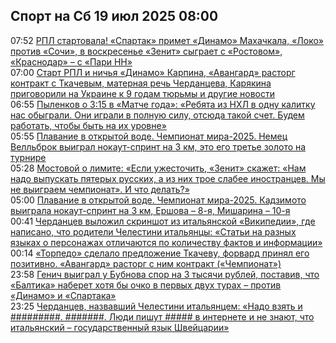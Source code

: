 <h2>Спорт на Сб 19 июл 2025 08:00</h2><!--2025-07-19 07:52:00-->
<div class="rssn">
  <div><span class="smaller gray hspace">07:52</span> <a class="nodecor" href="https://www.sports.ru/football/1116820281-rpl-startuet-dinamo-primet-baltiku-spartak-sygraet-s-maxachkaloj-v-sub.html">РПЛ стартовала! «Спартак» примет «Динамо» Махачкала, «Локо» против «Сочи», в воскресенье «Зенит» сыграет с «Ростовом», «Краснодар» – с «Пари НН»</a></div>
</div>
<div class="rssn">
  <div><span class="smaller gray hspace">07:00</span> <a class="nodecor" href="https://www.sports.ru/football/1116822838-start-rpl-i-nichya-dinamo-karpina-avangard-rastorg-kontrakt-s-tkachevy.html">Старт РПЛ и ничья «Динамо» Карпина, «Авангард» расторг контракт с Ткачевым, матерная речь Черданцева, Карякина приговорили на Украине к 9 годам тюрьмы и другие новости</a></div>
</div>
<div class="rssn">
  <div><span class="smaller gray hspace">06:55</span> <a class="nodecor" href="https://www.sports.ru/hockey/1116822910-pylenkov-o-315-v-matche-goda-rebyata-iz-nxl-v-odnu-kalitku-nas-obygral.html">Пыленков о 3:15 в «Матче года»: «Ребята из НХЛ в одну калитку нас обыграли. Они играли в полную силу, отсюда такой счет. Будем работать, чтобы быть на их уровне»</a></div>
</div>
<div class="rssn">
  <div><span class="smaller gray hspace">05:55</span> <a class="nodecor" href="https://www.sports.ru/aquatics/1116822267-plavanie-v-otkrytoj-vode-chempionat-mira-2025-utrobin-i-luzin-vystupya.html">Плавание в открытой воде. Чемпионат мира-2025. Немец Велльброк выиграл нокаут-спринт на 3 км, это его третье золото на турнире</a></div>
</div>
<div class="rssn">
  <div><span class="smaller gray hspace">05:28</span> <a class="nodecor" href="https://www.sports.ru/football/1116822887-mostovoj-o-limite-esli-uzhestochit-zenit-skazhet-nam-nado-vypuskat-pya.html">Мостовой о лимите: «Если ужесточить, «Зенит» скажет: «Нам надо выпускать пятерых русских, а из них трое слабее иностранцев. Мы не выиграем чемпионат». И что делать?»</a></div>
</div>
<div class="rssn">
  <div><span class="smaller gray hspace">05:00</span> <a class="nodecor" href="https://www.sports.ru/aquatics/1116822193-plavanie-v-otkrytoj-vode-chempionat-mira-2025-ershova-i-misharina-vyst.html">Плавание в открытой воде. Чемпионат мира-2025. Кадзимото выиграла нокаут-спринт на 3 км, Ершова – 8-я, Мишарина – 10-я</a></div>
</div>
<div class="rssn">
  <div><span class="smaller gray hspace">00:41</span> <a class="nodecor" href="https://www.sports.ru/football/1116822820-cherdanczev-vylozhil-skrinshot-iz-italyanskoj-vikipedii-gde-napisano-c.html">Черданцев выложил скриншот из итальянской «Википедии», где написано, что родители Челестини итальянцы: «Статьи на разных языках о персонажах отличаются по количеству фактов и информации»</a></div>
</div>
<div class="rssn">
  <div><span class="smaller gray hspace">00:14</span> <a class="nodecor" href="https://www.sports.ru/hockey/1116822806-torpedo-sdelalo-predlozhenie-tkachevu-forvard-prinyal-ego-pozitivno.html">«Торпедо» сделало предложение Ткачеву, форвард принял его позитивно. «Авангард» расторг с ним контракт («Чемпионат»)</a></div>
</div>
<div class="rssn">
  <div><span class="smaller gray hspace">23:58</span> <a class="nodecor" href="https://www.sports.ru/football/1116822799-genich-vyigral-u-bubnova-spor-na-3-tysyachi-rublej-postaviv-chto-balti.html">Генич выиграл у Бубнова спор на 3 тысячи рублей, поставив, что «Балтика» наберет хотя бы очко в первых двух турах – против «Динамо» и «Спартака»</a></div>
</div>
<div class="rssn">
  <div><span class="smaller gray hspace">23:25</span> <a class="nodecor" href="https://www.sports.ru/football/1116822757-cherdanczev-nazvavshij-chelestini-italyanczem-nado-vzyat-i-nachnu-sezo.html">Черданцев, назвавший Челестини итальянцем: «Надо взять и #########. #######. Люди пишут ##### в интернете и не знают, что итальянский – государственный язык Швейцарии»</a></div>
</div>